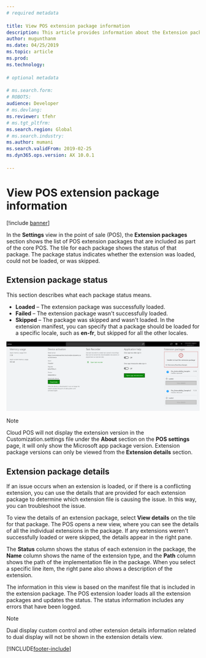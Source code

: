 ```yaml
---
# required metadata

title: View POS extension package information
description: This article provides information about the Extension packages section of the Settings view in the point of sale (POS).
author: mugunthanm
ms.date: 04/25/2019
ms.topic: article
ms.prod: 
ms.technology: 

# optional metadata

# ms.search.form: 
# ROBOTS: 
audience: Developer
# ms.devlang: 
ms.reviewer: tfehr
# ms.tgt_pltfrm: 
ms.search.region: Global
# ms.search.industry: 
ms.author: mumani
ms.search.validFrom: 2019-02-25
ms.dyn365.ops.version: AX 10.0.1

---
```


# View POS extension package information

[!include [banner](../includes/banner.md)]

In the **Settings** view in the point of sale (POS), the **Extension packages** section shows the list of POS extension packages that are included as part of the core POS. The tile for each package shows the status of that package. The package status indicates whether the extension was loaded, could not be loaded, or was skipped.

## Extension package status

This section describes what each package status means.

- **Loaded** – The extension package was successfully loaded.
- **Failed** – The extension package wasn't successfully loaded.
- **Skipped** – The package was skipped and wasn't loaded. In the extension manifest, you can specify that a package should be loaded for a specific locale, such as **en-fr**, but skipped for all the other locales.

[![Extension packages section in the POS Settings view.](./media/ExtensionPackage.png)](./media/ExtensionPackage.png)

> [!NOTE]
> Cloud POS will not display the extension version in the Customization.settings file under the **About** section on the **POS settings** page, it will only show the Microsoft app package version. Extension package versions can only be viewed from the **Extension details** section.

## Extension package details

If an issue occurs when an extension is loaded, or if there is a conflicting extension, you can use the details that are provided for each extension package to determine which extension file is causing the issue. In this way, you can troubleshoot the issue.

To view the details of an extension package, select **View details** on the tile for that package. The POS opens a new view, where you can see the details of all the individual extensions in the package. If any extensions weren't successfully loaded or were skipped, the details appear in the right pane.

The **Status** column shows the status of each extension in the package, the **Name** column shows the name of the extension type, and the **Path** column shows the path of the implementation file in the package. When you select a specific line item, the right pane also shows a description of the extension.

The information in this view is based on the manifest file that is included in the extension package. The POS extension loader loads all the extension packages and updates the status. The status information includes any errors that have been logged.

> [!NOTE]
> Dual display custom control and other extension details information related to dual display will not be shown in the extension details view.



[!INCLUDE[footer-include](../../includes/footer-banner.md)]